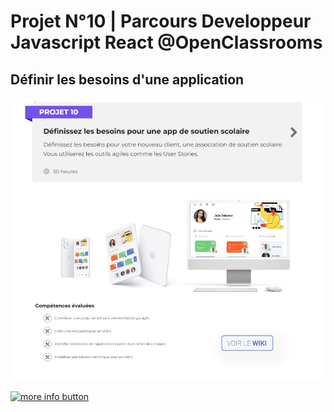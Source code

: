# Projet N°10 | Parcours Developpeur Javascript React @OpenClassrooms

## Définir les besoins d'une application 


[![more info button](https://github.com/antoineThomasCode/AntoineThomas_P10_20031022/blob/main/images/home-read-me-clickable.jpg)](https://github.com/antoineThomasCode/AntoineThomas_P10_20031022/wiki/)

[![more info button](https://github.com/antoineThomasCode/AntoineThomas_P10_20031022/blob/main/images/figm-btn.jpg)](https://www.figma.com/file/eLzWH3RxBrgZu7C0UXSgaI/Learn%40Home?node-id=0%3A1)

